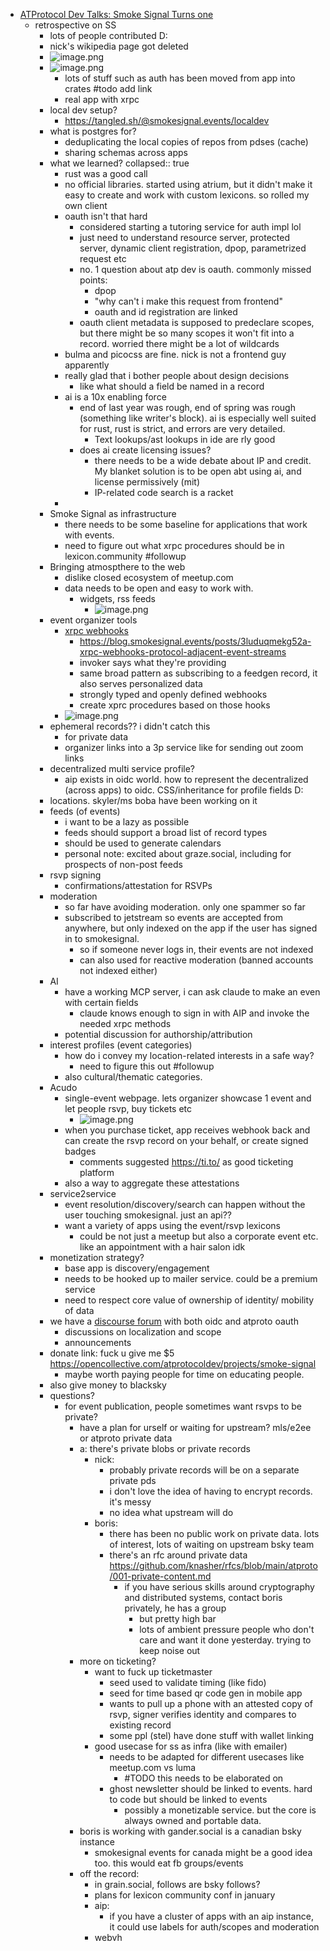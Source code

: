 - [ATProtocol Dev Talks: Smoke Signal Turns one](https://smokesignal.events/did:plc:lehcqqkwzcwvjvw66uthu5oq/3ltwkusl2wq2m?ref=atprotocol.dev)
	- retrospective on SS
		- lots of people contributed D:
		- nick's wikipedia page got deleted
		- ![image.png](../assets/image_1753373418880_0.png)
		- ![image.png](../assets/image_1753373502697_0.png)
			- lots of stuff such as auth has been moved from app into crates #todo add link
			- real app with xrpc
		- local dev setup?
			- https://tangled.sh/@smokesignal.events/localdev
		- what is postgres for?
			- deduplicating the local copies of repos from pdses (cache)
			- sharing schemas across apps
		- what we learned?
		  collapsed:: true
			- rust was a good call
			- no official libraries. started using atrium, but it didn't make it easy to create and work with custom lexicons. so rolled my own client
			- oauth isn't that hard
				- considered starting a tutoring service for auth impl lol
				- just need to understand resource server, protected server, dynamic client registration, dpop, parametrized request etc
				- no. 1 question about atp dev is oauth. commonly missed points:
					- dpop
					- "why can't i make this request from frontend"
					- oauth and id registration are linked
				- oauth client metadata is supposed to predeclare scopes, but there might be so many scopes it won't fit into a record. worried there might be a lot of wildcards
			- bulma and picocss are fine. nick is not a frontend guy apparently
			- really glad that i bother people about design decisions
				- like what should a field be named in a record
			- ai is a 10x enabling force
				- end of last year was rough, end of spring was rough (something like writer's block). ai is especially well suited for rust, rust is strict, and errors are very detailed.
					- Text lookups/ast lookups in ide are rly good
				- does ai create licensing issues?
					- there needs to be a wide debate about IP and credit. My blanket solution is to be open abt using ai, and license permissively (mit)
					- IP-related code search is a racket
			-
		- Smoke Signal as infrastructure
			- there needs to be some baseline for applications that work with events.
			- need to figure out what xrpc procedures should be in lexicon.community #followup
		- Bringing atmospthere to the web
			- dislike closed ecosystem of meetup.com
			- data needs to be open and easy to work with.
				- widgets, rss feeds
					- ![image.png](../assets/image_1753374936113_0.png)
		- event organizer tools
			- [xrpc webhooks](https://bsky.app/profile/smokesignal.events/post/3lugrsnmsyk2e)
				- https://blog.smokesignal.events/posts/3luduqmekg52a-xrpc-webhooks-protocol-adjacent-event-streams
				- invoker says what they're providing
				- same broad pattern as subscribing to a feedgen record, it also serves personalized data
				- strongly typed and openly defined webhooks
				- create xprc procedures based on those hooks
			- ![image.png](../assets/image_1753375016767_0.png)
		- ephemeral records?? i didn't catch this
			- for private data
			- organizer links into a 3p service like for sending out zoom links
		- decentralized multi service profile?
			- aip exists in oidc world. how to represent the decentralized (across apps) to oidc. CSS/inheritance for profile fields D:
		- locations. skyler/ms boba have been working on it
		- feeds (of events)
			- i want to be a lazy as possible
			- feeds should support a broad list of record types
			- should be used to generate calendars
			- personal note: excited about graze.social, including for prospects of non-post feeds
		- rsvp signing
			- confirmations/attestation for RSVPs
		- moderation
			- so far have avoiding moderation. only one spammer so far
			- subscribed to jetstream so events are accepted from anywhere, but only indexed on the app if the user has signed in to smokesignal.
				- so if someone never logs in, their events are not indexed
				- can also used for reactive moderation (banned accounts not indexed either)
		- AI
			- have a working MCP server, i can ask claude to make an even with certain fields
				- claude knows enough to sign in with AIP and invoke the needed xrpc methods
			- potential discussion for authorship/attribution
		- interest profiles (event categories)
			- how do i convey my location-related interests in a safe way?
				- need to figure this out #followup
			- also cultural/thematic categories.
		- Acudo
			- single-event webpage. lets organizer showcase 1 event and let people rsvp, buy tickets etc
				- ![image.png](../assets/image_1753375889518_0.png)
			- when you purchase ticket, app receives webhook back and can create the rsvp record on your behalf, or create signed badges
				- comments suggested https://ti.to/ as good ticketing platform
			- also a way to aggregate these attestations
		- service2service
			- event resolution/discovery/search can happen without the user touching smokesignal. just an api??
			- want a variety of apps using the event/rsvp lexicons
				- could be not just a meetup but also a corporate event etc. like an appointment with a hair salon idk
		- monetization strategy?
			- base app is discovery/engagement
			- needs to be hooked up to mailer service. could be a premium service
			- need to respect core value of ownership of identity/ mobility of data
		- we have a [discourse forum](https://discourse.smokesignal.events/) with both oidc and atproto oauth
			- discussions on localization and scope
			- announcements
		- donate link: fuck u give me $5 https://opencollective.com/atprotocoldev/projects/smoke-signal
			- maybe worth paying people for time on educating people.
		- also give money to blacksky
		- questions?
			- for event publication, people sometimes want rsvps to be private?
				- have a plan for urself or waiting for upstream? mls/e2ee or atproto private data
				- a: there's private blobs or private records
					- nick:
						- probably private records will be on a separate private pds
						- i don't love the idea of having to encrypt records. it's messy
						- no idea what upstream will do
					- boris:
						- there has been no public work on private data. lots of interest, lots of waiting on upstream bsky team
						- there's an rfc around private data https://github.com/knasher/rfcs/blob/main/atproto/001-private-content.md
							- if you have serious skills around cryptography and distributed systems, contact boris privately, he has a group
								- but pretty high bar
								- lots of ambient pressure people who don't care and want it done yesterday. trying to keep noise out
				- more on ticketing?
					- want to fuck up ticketmaster
						- seed used to validate timing (like fido)
						- seed for time based qr code gen in mobile app
						- wants to pull up a phone with an attested copy of rsvp, signer verifies identity and compares to existing record
						- some ppl (stel) have done stuff with wallet linking
					- good usecase for ss as infra (like with emailer)
						- needs to be adapted for different usecases like meetup.com vs luma
							- #TODO this needs to be elaborated on
						- ghost newsletter should be linked to events. hard to code but should be linked to events
							- possibly a monetizable service. but the core is always owned and portable data.
				- boris is working with gander.social is a canadian bsky instance
					- smokesignal events for canada might be a good idea too. this would eat fb groups/events
				- off the record:
					- in grain.social, follows are bsky follows?
					- plans for lexicon community conf in january
					- aip:
						- if you have a cluster of apps with an aip instance, it could use labels for auth/scopes and moderation
					- webvh